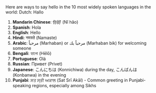 Here are ways to say hello in the 10 most widely spoken languages in the world:
Dutch: Hallo
1. **Mandarin Chinese**: 你好 (Nǐ hǎo)
2. **Spanish**: Hola
3. **English**: Hello
4. **Hindi**: नमस्ते (Namaste)
5. **Arabic**: مرحباً (Marhaban) or مرحباً بك (Marhaban bik) for welcoming someone
6. **Bengali**: হ্যালো (Hēlō)
7. **Portuguese**: Olá
8. **Russian**: Привет (Privet)
9. **Japanese**: こんにちは (Konnichiwa) during the day, こんばんは (Konbanwa) in the evening
10. **Punjabi**: ਸਤ ਸ੍ਰੀ ਅਕਾਲ (Sat Srī Akāl) - Common greeting in Punjabi-speaking regions, especially among Sikhs
